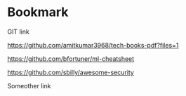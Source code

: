 # Bookmark

GIT link 

https://github.com/amitkumar3968/tech-books-pdf?files=1

https://github.com/bfortuner/ml-cheatsheet

https://github.com/sbilly/awesome-security







Someother link
